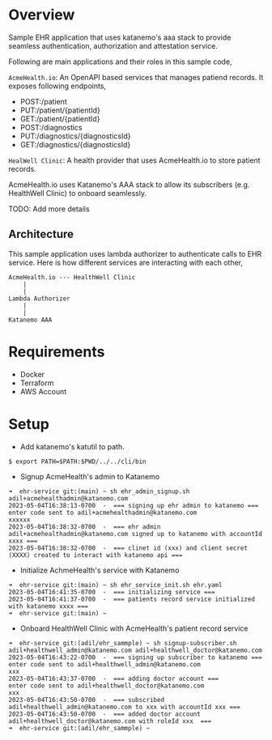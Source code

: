 # Overview
Sample EHR application that uses katanemo's aaa stack to provide seamless authentication, authorization and attestation service.

Following are main applications and their roles in this sample code,

`AcmeHealth.io`: An OpenAPI based services that manages patiend records. It exposes following endpoints,

- POST:/patient
- PUT:/patient/{patientId}
- GET:/patient/{patientId}
- POST:/diagnostics
- PUT:/diagnostics/{diagnosticsId}
- GET:/diagnostics/{diagnosticsId}

`HealWell Clinic`: A health provider that uses AcmeHealth.io to store patient records.

AcmeHealth.io uses Katanemo's AAA stack to allow its subscribers (e.g. HealthWell Clinic) to onboard seamlessly.

TODO: Add more details

## Architecture

This sample application uses lambda authorizer to authenticate calls to EHR service. Here is how different services are interacting with each other,

```
AcmeHealth.io --- HealthWell Clinic
    |
    |
Lambda Authorizer
    |
    |
Katanemo AAA
```

# Requirements

- Docker
- Terraform
- AWS Account

# Setup

- Add katanemo's katutil to path.
```
$ export PATH=$PATH:$PWD/../../cli/bin
```

- Signup AcmeHealth's admin to Katanemo
```
➜  ehr-service git:(main) ~ sh ehr_admin_signup.sh adil+acmehealthadmin@katanemo.com
2023-05-04T16:38:13-0700  -  === signing up ehr admin to katanemo ===
enter code sent to adil+acmehealthadmin@katanemo.com
xxxxxx
2023-05-04T16:38:32-0700  -  === ehr admin adil+acmehealthadmin@katanemo.com signed up to katanemo with accountId xxxx ===
2023-05-04T16:38:32-0700  -  === clinet id (xxx) and client secret (XXXX) created to interact with katanemo api ===
```

- Initialize AchmeHealth's service with Katanemo

```
➜  ehr-service git:(main) ~ sh ehr_service_init.sh ehr.yaml
2023-05-04T16:41:35-0700  -  === initializing service ===
2023-05-04T16:41:37-0700  -  === patients record service initialized with katanemo xxxx ===
➜  ehr-service git:(main) ~
```

- Onboard HealthWell Clinic with AcmeHealth's patient record service

```
➜  ehr-service git:(adil/ehr_sammple) ~ sh signup-subscriber.sh adil+healthwell_admin@katanemo.com adil+healthwell_doctor@katanemo.com
2023-05-04T16:43:22-0700  -  === signing up subscriber to katanemo ===
enter code sent to adil+healthwell_admin@katanemo.com
xxx
2023-05-04T16:43:37-0700  -  === adding doctor account ===
enter code sent to adil+healthwell_doctor@katanemo.com
xxx
2023-05-04T16:43:50-0700  -  === subscribed adil+healthwell_admin@katanemo.com to xxx with accountId xxx ===
2023-05-04T16:43:50-0700  -  === added doctor account adil+healthwell_doctor@katanemo.com with roleId xxx  ===
➜  ehr-service git:(adil/ehr_sammple) ~
```
